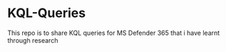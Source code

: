 # KQL-Queries
This repo is to share KQL queries for MS Defender 365 that i have learnt through research

